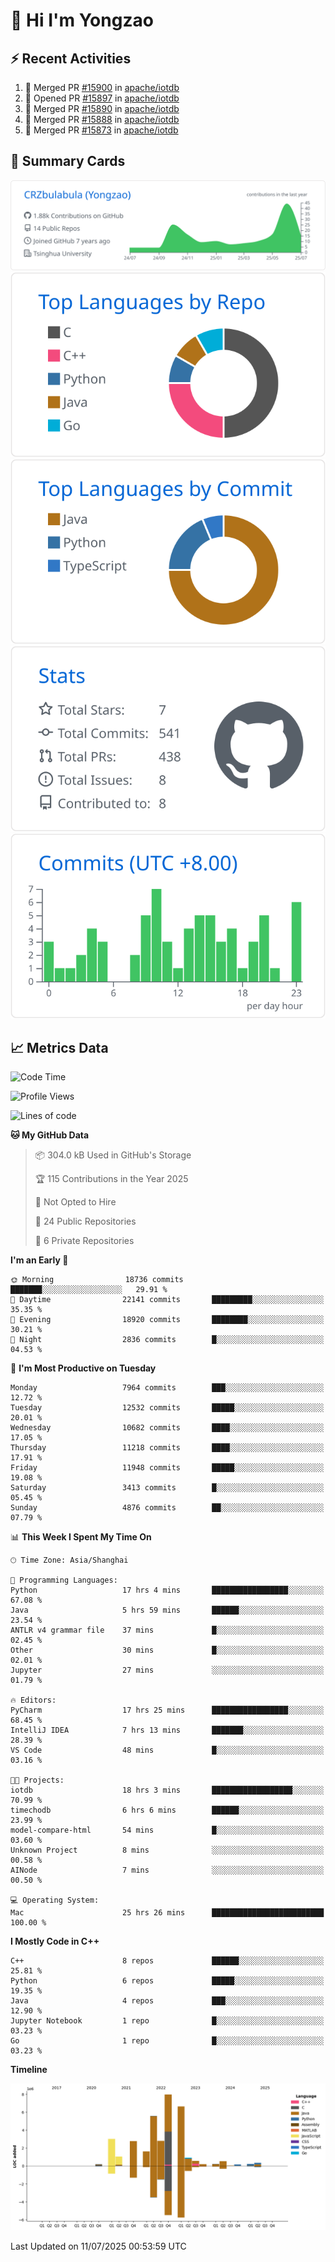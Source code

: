 # 👋 Hi I'm Yongzao

## ⚡ Recent Activities
<!--START_SECTION:activity-->
1. 🎉 Merged PR [#15900](https://github.com/apache/iotdb/pull/15900) in [apache/iotdb](https://github.com/apache/iotdb)
2. 💪 Opened PR [#15897](https://github.com/apache/iotdb/pull/15897) in [apache/iotdb](https://github.com/apache/iotdb)
3. 🎉 Merged PR [#15890](https://github.com/apache/iotdb/pull/15890) in [apache/iotdb](https://github.com/apache/iotdb)
4. 🎉 Merged PR [#15888](https://github.com/apache/iotdb/pull/15888) in [apache/iotdb](https://github.com/apache/iotdb)
5. 🎉 Merged PR [#15873](https://github.com/apache/iotdb/pull/15873) in [apache/iotdb](https://github.com/apache/iotdb)
<!--END_SECTION:activity-->

## 🎑 Summary Cards

[![](https://raw.githubusercontent.com/CRZbulabula/CRZbulabula/main/profile-summary-card-output/github/0-profile-details.svg)](https://github.com/vn7n24fzkq/github-profile-summary-cards)
[![](https://raw.githubusercontent.com/CRZbulabula/CRZbulabula/main/profile-summary-card-output/github/1-repos-per-language.svg)](https://github.com/vn7n24fzkq/github-profile-summary-cards) [![](https://raw.githubusercontent.com/CRZbulabula/CRZbulabula/main/profile-summary-card-output/github/2-most-commit-language.svg)](https://github.com/vn7n24fzkq/github-profile-summary-cards)
[![](https://raw.githubusercontent.com/CRZbulabula/CRZbulabula/main/profile-summary-card-output/github/3-stats.svg)](https://github.com/vn7n24fzkq/github-profile-summary-cards) [![](https://raw.githubusercontent.com/CRZbulabula/CRZbulabula/main/profile-summary-card-output/github/4-productive-time.svg)](https://github.com/vn7n24fzkq/github-profile-summary-cards)

## 📈 Metrics Data

<!--START_SECTION:waka-->
![Code Time](http://img.shields.io/badge/Code%20Time-1%2C048%20hrs%2041%20mins-blue)

![Profile Views](http://img.shields.io/badge/Profile%20Views-1-blue)

![Lines of code](https://img.shields.io/badge/From%20Hello%20World%20I%27ve%20Written-34.8%20million%20lines%20of%20code-blue)

**🐱 My GitHub Data** 

> 📦 304.0 kB Used in GitHub's Storage 
 > 
> 🏆 115 Contributions in the Year 2025
 > 
> 🚫 Not Opted to Hire
 > 
> 📜 24 Public Repositories 
 > 
> 🔑 6 Private Repositories 
 > 
**I'm an Early 🐤** 

```text
🌞 Morning                18736 commits       ███████░░░░░░░░░░░░░░░░░░   29.91 % 
🌆 Daytime                22141 commits       █████████░░░░░░░░░░░░░░░░   35.35 % 
🌃 Evening                18920 commits       ████████░░░░░░░░░░░░░░░░░   30.21 % 
🌙 Night                  2836 commits        █░░░░░░░░░░░░░░░░░░░░░░░░   04.53 % 
```
📅 **I'm Most Productive on Tuesday** 

```text
Monday                   7964 commits        ███░░░░░░░░░░░░░░░░░░░░░░   12.72 % 
Tuesday                  12532 commits       █████░░░░░░░░░░░░░░░░░░░░   20.01 % 
Wednesday                10682 commits       ████░░░░░░░░░░░░░░░░░░░░░   17.05 % 
Thursday                 11218 commits       ████░░░░░░░░░░░░░░░░░░░░░   17.91 % 
Friday                   11948 commits       █████░░░░░░░░░░░░░░░░░░░░   19.08 % 
Saturday                 3413 commits        █░░░░░░░░░░░░░░░░░░░░░░░░   05.45 % 
Sunday                   4876 commits        ██░░░░░░░░░░░░░░░░░░░░░░░   07.79 % 
```


📊 **This Week I Spent My Time On** 

```text
🕑︎ Time Zone: Asia/Shanghai

💬 Programming Languages: 
Python                   17 hrs 4 mins       █████████████████░░░░░░░░   67.08 % 
Java                     5 hrs 59 mins       ██████░░░░░░░░░░░░░░░░░░░   23.54 % 
ANTLR v4 grammar file    37 mins             █░░░░░░░░░░░░░░░░░░░░░░░░   02.45 % 
Other                    30 mins             █░░░░░░░░░░░░░░░░░░░░░░░░   02.01 % 
Jupyter                  27 mins             ░░░░░░░░░░░░░░░░░░░░░░░░░   01.79 % 

🔥 Editors: 
PyCharm                  17 hrs 25 mins      █████████████████░░░░░░░░   68.45 % 
IntelliJ IDEA            7 hrs 13 mins       ███████░░░░░░░░░░░░░░░░░░   28.39 % 
VS Code                  48 mins             █░░░░░░░░░░░░░░░░░░░░░░░░   03.16 % 

🐱‍💻 Projects: 
iotdb                    18 hrs 3 mins       ██████████████████░░░░░░░   70.99 % 
timechodb                6 hrs 6 mins        ██████░░░░░░░░░░░░░░░░░░░   23.99 % 
model-compare-html       54 mins             █░░░░░░░░░░░░░░░░░░░░░░░░   03.60 % 
Unknown Project          8 mins              ░░░░░░░░░░░░░░░░░░░░░░░░░   00.58 % 
AINode                   7 mins              ░░░░░░░░░░░░░░░░░░░░░░░░░   00.50 % 

💻 Operating System: 
Mac                      25 hrs 26 mins      █████████████████████████   100.00 % 
```

**I Mostly Code in C++** 

```text
C++                      8 repos             ██████░░░░░░░░░░░░░░░░░░░   25.81 % 
Python                   6 repos             █████░░░░░░░░░░░░░░░░░░░░   19.35 % 
Java                     4 repos             ███░░░░░░░░░░░░░░░░░░░░░░   12.90 % 
Jupyter Notebook         1 repo              █░░░░░░░░░░░░░░░░░░░░░░░░   03.23 % 
Go                       1 repo              █░░░░░░░░░░░░░░░░░░░░░░░░   03.23 % 
```



**Timeline**

![Lines of Code chart](https://raw.githubusercontent.com/CRZbulabula/CRZbulabula/main/assets/bar_graph.png)


 Last Updated on 11/07/2025 00:53:59 UTC
<!--END_SECTION:waka-->

